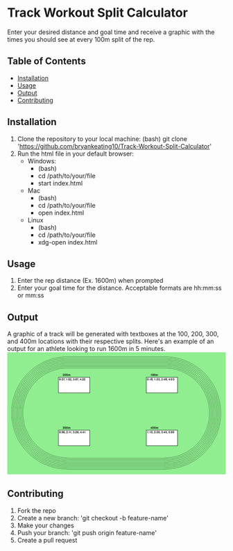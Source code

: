 # Track Workout Split Calculator
Enter your desired distance and goal time and receive a graphic with the times you should see at every 100m split of the rep.
## Table of Contents
- [Installation](#installation)
- [Usage](#usage)
- [Output](#output)
- [Contributing](#contributing)
## Installation
1. Clone the repository to your local machine:
   (bash)
   git clone 'https://github.com/bryankeating10/Track-Workout-Split-Calculator'
2. Run the html file in your default browser:
   - Windows:
        * (bash)
        * cd /path/to/your/file
        * start index.html
   - Mac
        * (bash)
        * cd /path/to/your/file
        * open index.html
   - Linux
        * (bash)
        * cd /path/to/your/file
        * xdg-open index.html
## Usage
1. Enter the rep distance (Ex. 1600m) when prompted
2. Enter your goal time for the distance. Acceptable formats are hh:mm:ss or mm:ss
## Output
A graphic of a track will be generated with textboxes at the 100, 200, 300, and 400m locations with their respective splits. Here's an example of an output for an athlete looking to run 1600m in 5 minutes.
![Track Graphic](example-output.png)
## Contributing
1. Fork the repo
2. Create a new branch: 'git checkout -b feature-name'
3. Make your changes
4. Push your branch: 'git push origin feature-name'
5. Create a pull request
